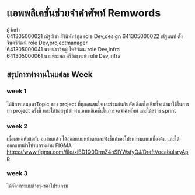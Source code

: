 # เเอพพลิเคชั่นช่วยจำคำศัพท์ Remwords

ผู้จัดทำ <br>
641305000021  ณัฐณิชา สิรินิพัทธ์กุล   role Dev,design
641305000022  ณัฐนนท์ ตั้งจินตวิวัฒน์  role Dev,projectmanager<br>
641305000041  นายนราวิชญ์ โพธิวัฒน  role Dev,infra<br>
641305000061  นายพีระพล ศรีวิชชุพงษ์ role Dev,infra 

## สรุปการทำงานในแต่ละ Week 

### week 1 
ได้มีการเสนอหาTopic ของ project ที่ทุกคนสนใจเเละร่วมกันกันคัดเลือกไอเดียที่จะนำมาใช้ในการทำ project ครั้งนี้ เเละได้ข้อสรุปว่า ทำเเอพพลิเคชั่นในการจดจำคำศัพท์
และได้สร้าง sprint 
### week 2 
เมื่อเสนอหัวข้อกับ อ.ผ่านเเล้ว ได้ออกเเบบหน้าตาเเละฟังชั่นก์ของโปรเเกรมเเบบเบื้องต้น 
และได้ออกแบบตัวโปรเเกรมผ่าน FIGMA : https://www.figma.com/file/xiBD1Q0DrmZ4nSlYWsfyQJ/DraftVocabularyApp

### week 3 
ได้จัดทำระบบต่างๆ-ของโปรเเกรม 



